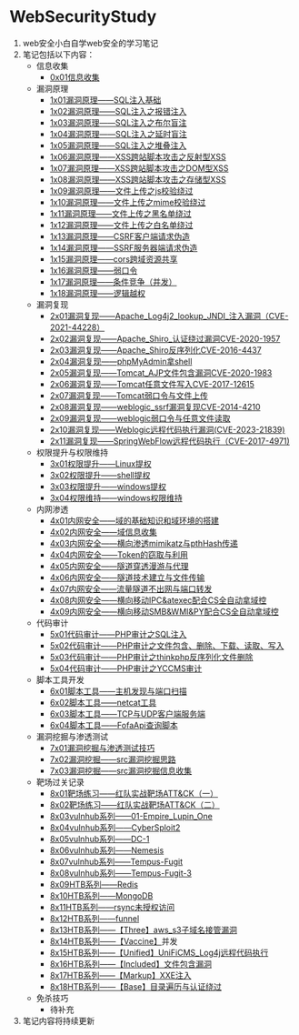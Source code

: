 # WebSecurityStudy
1. web安全小白自学web安全的学习笔记
2. 笔记包括以下内容：
   - 信息收集
		- [0x01信息收集](0x01信息收集.md)
   - 漏洞原理
		- [1x01漏洞原理——SQL注入基础](1x01漏洞原理——SQL注入基础.md)
		- [1x02漏洞原理——SQL注入之报错注入](1x02漏洞原理——SQL注入之报错注入.md)
		- [1x03漏洞原理——SQL注入之布尔盲注](1x03漏洞原理——SQL注入之布尔盲注.md)
		- [1x04漏洞原理——SQL注入之延时盲注](1x04漏洞原理——SQL注入之延时盲注.md)
		- [1x05漏洞原理——SQL注入之堆叠注入](1x05漏洞原理——SQL注入之堆叠注入.md)
		- [1x06漏洞原理——XSS跨站脚本攻击之反射型XSS](1x06漏洞原理——XSS跨站脚本攻击之反射型XSS.md)
		- [1x07漏洞原理——XSS跨站脚本攻击之DOM型XSS](1x07漏洞原理——XSS跨站脚本攻击之DOM型XSS.md)
		- [1x08漏洞原理——XSS跨站脚本攻击之存储型XSS](1x08漏洞原理——XSS跨站脚本攻击之存储型XSS.md)
		- [1x09漏洞原理——文件上传之js校验绕过](1x09漏洞原理——文件上传之js校验绕过.md)
		- [1x10漏洞原理——文件上传之mime校验绕过](1x10漏洞原理——文件上传之mime校验绕过.md)
		- [1x11漏洞原理——文件上传之黑名单绕过](1x11漏洞原理——文件上传之黑名单绕过.md)
		- [1x12漏洞原理——文件上传之白名单绕过](1x12漏洞原理——文件上传之白名单绕过.md)
		- [1x13漏洞原理——CSRF客户端请求伪造](1x13漏洞原理——CSRF客户端请求伪造.md)
		- [1x14漏洞原理——SSRF服务器端请求伪造](1x14漏洞原理——SSRF服务器端请求伪.md)
		- [1x15漏洞原理——cors跨域资源共享](1x15漏洞原理——cors跨域资源共享.md)
		- [1x16漏洞原理——弱口令](1x16漏洞原理——弱口令.md)
		- [1x17漏洞原理——条件竞争（并发）](1x17漏洞原理——条件竞争（并发）.md)
		- [1x18漏洞原理——逻辑越权](1x18漏洞原理——逻辑越权.md)
   - 漏洞复现
		- [2x01漏洞复现——Apache_Log4j2_lookup_JNDI_注入漏洞（CVE-2021-44228）](2x01漏洞复现——Apache_Log4j2_lookup_JNDI_注入漏洞（CVE-2021-44228）.md)
		- [2x02漏洞复现——Apache_Shiro_认证绕过漏洞CVE-2020-1957](2x02漏洞复现——Apache_Shiro_认证绕过漏洞CVE-2020-1957.md)
		- [2x03漏洞复现——Apache_Shiro反序列化CVE-2016-4437](2x03漏洞复现——Apache_Shiro反序列化CVE-2016-4437.md)
		- [2x04漏洞复现——phpMyAdmin拿shell](2x04漏洞复现——phpMyAdmin拿shell.md)
		- [2x05漏洞复现——Tomcat_AJP文件包含漏洞CVE-2020-1983](2x05漏洞复现——Tomcat_AJP文件包含漏洞CVE-2020-1983.md)
		- [2x06漏洞复现——Tomcat任意文件写入CVE-2017-12615](2x06漏洞复现——Tomcat任意文件写入CVE-2017-12615.md)
		- [2x07漏洞复现——Tomcat弱口令与文件上传](2x07漏洞复现——Tomcat弱口令与文件上传.md)
		- [2x08漏洞复现——weblogic_ssrf漏洞复现CVE-2014-4210](2x08漏洞复现——weblogic_ssrf漏洞复现CVE-2014-4210.md)
		- [2x09漏洞复现——weblogic弱口令与任意文件读取](2x09漏洞复现——weblogic弱口令与任意文件读取.md)
		- [2x10漏洞复现——Weblogic远程代码执行漏洞(CVE-2023-21839)](2x10漏洞复现——Weblogic远程代码执行漏洞(CVE-2023-21839).md)
		- [2x11漏洞复现——SpringWebFlow远程代码执行（CVE-2017-4971)](2x11漏洞复现——SpringWebFlow远程代码执行（CVE-2017-4971）.md)
   - 权限提升与权限维持
		- [3x01权限提升——Linux提权](3x01权限提升——Linux提权.md)
		- [3x02权限提升——shell提权](3x02权限提升——shell提权.md)
		- [3x03权限提升——windows提权](3x03权限提升——windows提权.md)
		- [3x04权限维持——windows权限维持](3x04权限维持——windows权限维持.md)
   - 内网渗透
		- [4x01内网安全——域的基础知识和域环境的搭建](4x01内网安全——域的基础知识和域环境的搭建.md)
		- [4x02内网安全——域信息收集](4x02内网安全——域信息收集.md)
		- [4x03内网安全——横向渗透mimikatz与pthHash传递](4x03内网安全——横向渗透mimikatz与pthHash传递.md)
		- [4x04内网安全——Token的窃取与利用](4x04内网安全——Token的窃取与利用.md)
		- [4x05内网安全——隧道穿透漫游与代理](4x05内网安全——隧道穿透漫游与代理.md)
		- [4x06内网安全——隧道技术建立与文件传输](4x06内网安全——隧道技术建立与文件传输.md)
		- [4x07内网安全——流量隧道不出网与端口转发](4x07内网安全——流量隧道不出网与端口转发.md)
		- [4x08内网安全——横向移动IPC&atexec配合CS全自动拿域控](4x08内网安全——横向移动IPC&atexec配合CS全自动拿域控.md)
		- [4x09内网安全——横向移动SMB&WMI&PY配合CS全自动拿域控](4x09内网安全——横向移动SMB&WMI&PY配合CS全自动拿域控.md)
   - 代码审计
		- [5x01代码审计——PHP审计之SQL注入](5x01代码审计——PHP审计之SQL注入.md)
		- [5x02代码审计——PHP审计之文件包含、删除、下载、读取、写入](5x02代码审计——PHP审计之文件包含、删除、下载、读取、写入.md)
		- [5x03代码审计——PHP审计之thinkphp反序列化文件删除](5x03代码审计——PHP审计之thinkphp反序列化文件删除.md)
		- [5x04代码审计——PHP审计之YCCMS审计](5x04代码审计——PHP审计之YCCMS审计.md)
   - 脚本工具开发
		- [6x01脚本工具——主机发现与端口扫描](6x01脚本工具——主机发现与端口扫描.md)
		- [6x02脚本工具——netcat工具](6x02脚本工具——netcat工具.md)
		- [6x03脚本工具——TCP与UDP客户端服务端](6x03脚本工具——TCP与UDP客户端服务端.md)
		- [6x04脚本工具——FofaApi查询脚本](6x04脚本工具——FofaApi查询脚本.md)
   - 漏洞挖掘与渗透测试
		-  [7x01漏洞挖掘与渗透测试技巧](7x01漏洞挖掘与渗透测试技巧.md)
		- [7x02漏洞挖掘——src漏洞挖掘思路](7x02漏洞挖掘——src漏洞挖掘思路.md)
		- [7x03漏洞挖掘——src漏洞挖掘信息收集](7x03漏洞挖掘——src漏洞挖掘信息收集.md)
   - 靶场过关记录
		- [8x01靶场练习——红队实战靶场ATT&CK（一）](8x01靶场练习——红队实战靶场ATT&CK（一）.md)
		- [8x02靶场练习——红队实战靶场ATT&CK（二）](8x02靶场练习——红队实战靶场ATT&CK（二）.md)
		- [8x03vulnhub系列——01-Empire_Lupin_One](8x03vulnhub系列——01-Empire_Lupin_One.md)
		- [8x04vulnhub系列——CyberSploit2](8x04vulnhub系列——CyberSploit2.md)
		- [8x05vulnhub系列——DC-1](8x05vulnhub系列——DC-1.md)
		- [8x06vulnhub系列——Nemesis](8x06vulnhub系列——Nemesis.md)
		- [8x07vulnhub系列——Tempus-Fugit](8x07vulnhub系列——Tempus-Fugit.md)
		- [8x08vulnhub系列——Tempus-Fugit-3](8x08vulnhub系列——Tempus-Fugit-3.md)
		- [8x09HTB系列——Redis](8x09HTB系列——Redis.md)
		- [8x10HTB系列——MongoDB](8x10HTB系列——MongoDB.md)
		- [8x11HTB系列——rsync未授权访问](8x11HTB系列——rsync未授权访问.md)
		- [8x12HTB系列——funnel](8x12HTB系列——funnel.md)
		- [8x13HTB系列——【Three】aws_s3子域名接管漏洞](8x13HTB系列——【Three】aws_s3子域名接管漏洞.md)
		- [8x14HTB系列——【Vaccine】](8x14HTB系列——【Vaccine】.md)并发
		- [8x15HTB系列——【Unified】UniFiCMS_Log4j远程代码执行](8x15HTB系列——【Unified】UniFiCMS_Log4j远程代码执行.md)
		- [8x16HTB系列——【Included】文件包含漏洞](8x16HTB系列——【Included】文件包含漏洞.md)
		- [8x17HTB系列——【Markup】XXE注入](8x17HTB系列——【Markup】XXE注入.md)
		- [8x18HTB系列——【Base】目录遍历与认证绕过](8x18HTB系列——【Base】目录遍历与认证绕过.md)
   - 免杀技巧
		- 待补充
3. 笔记内容将持续更新
